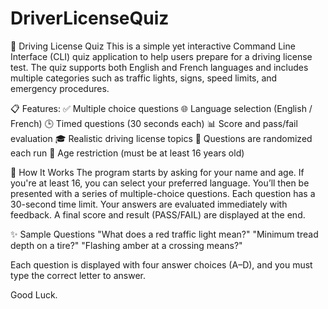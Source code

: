# DriverLicenseQuiz
🚗 Driving License Quiz
This is a simple yet interactive Command Line Interface (CLI) quiz application to help users prepare for a driving license test. The quiz supports both English and French languages and includes multiple categories such as traffic lights, signs, speed limits, and emergency procedures.


📋 Features:
✅ Multiple choice questions
🌐 Language selection (English / French)
🕒 Timed questions (30 seconds each)
📊 Score and pass/fail evaluation
🎓 Realistic driving license topics
🔀 Questions are randomized each run
🧒 Age restriction (must be at least 16 years old)


🧠 How It Works
The program starts by asking for your name and age.
If you're at least 16, you can select your preferred language.
You’ll then be presented with a series of multiple-choice questions.
Each question has a 30-second time limit.
Your answers are evaluated immediately with feedback.
A final score and result (PASS/FAIL) are displayed at the end.


✨ Sample Questions
"What does a red traffic light mean?"
"Minimum tread depth on a tire?"
"Flashing amber at a crossing means?"


Each question is displayed with four answer choices (A–D), and you must type the correct letter to answer.

Good Luck.